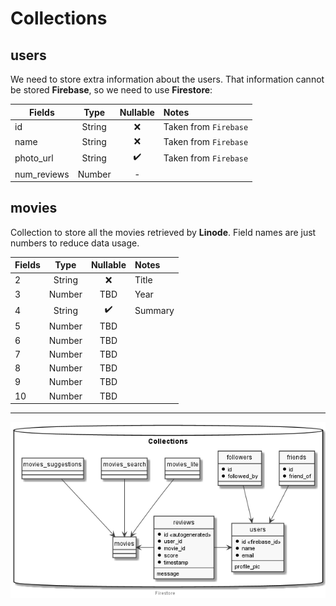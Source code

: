 # Collections

## users

We need to store extra information about the users. That information cannot be stored __Firebase__, so we need to use __Firestore__:

| Fields      |  Type  | Nullable | Notes                 |
| ----------- | :----: | :------: | :-------------------- |
| id          | String |    ❌     | Taken from `Firebase` |
| name        | String |    ❌     | Taken from `Firebase` |
| photo_url   | String |    ✔️     | Taken from `Firebase` |
| num_reviews | Number |    -     |                       |

## movies

Collection to store all the movies retrieved by __Linode__. Field names are just numbers to reduce data usage.

| Fields |  Type  | Nullable | Notes   |
| ------ | :----: | :------: | :------ |
| 2      | String |    ❌     | Title   |
| 3      | Number |   TBD    | Year    |
| 4      | String |    ✔️     | Summary |
| 5      | Number |   TBD    |         |
| 6      | Number |   TBD    |         |
| 7      | Number |   TBD    |         |
| 8      | Number |   TBD    |         |
| 9      | Number |   TBD    |         |
| 10     | Number |   TBD    |         |

---

<p align="center">
    <img src="Diagrams/out/firestore/firestore.png"/>
</p>

